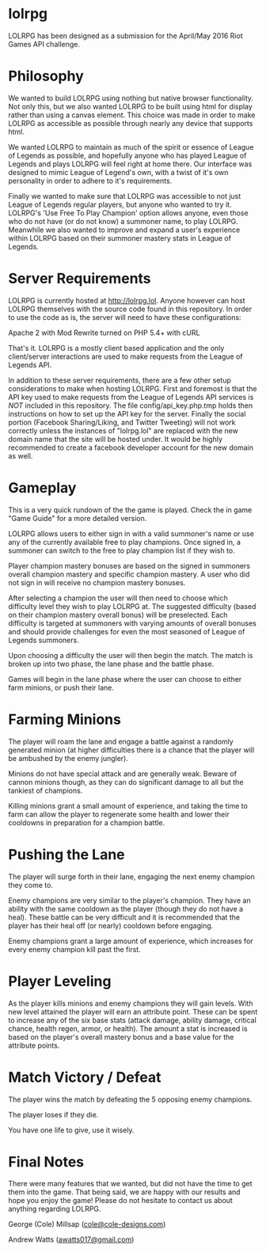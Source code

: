 # lolrpg

LOLRPG has been designed as a submission for the April/May 2016 Riot Games API challenge.

# Philosophy

We wanted to build LOLRPG using nothing but native browser functionality. Not only this, but we also wanted LOLRPG to
be built using html for display rather than using a canvas element. This choice was made in order to make LOLRPG as
accessible as possible through nearly any device that supports html.

We wanted LOLRPG to maintain as much of the spirit or essence of League of Legends as possible, and hopefully
anyone who has played League of Legends and plays LOLRPG will feel right at home there. Our interface was designed to
mimic League of Legend's own, with a twist of it's own personality in order to adhere to it's requirements.

Finally we wanted to make sure that LOLRPG was accessible to not just League of Legends regular players, but anyone who
wanted to try it. LOLRPG's 'Use Free To Play Champion' option allows anyone, even those who do not have (or do not know)
a summoner name, to play LOLRPG. Meanwhile we also wanted to improve and expand a user's experience within LOLRPG based
on their summoner mastery stats in League of Legends.

# Server Requirements

LOLRPG is currently hosted at http://lolrpg.lol. Anyone however can host LOLRPG themselves with the source code found in
this repository. In order to use the code as is, the server will need to have these configurations:

Apache 2 with Mod Rewrite turned on
PHP 5.4+ with cURL

That's it. LOLRPG is a mostly client based application and the only client/server interactions are used to make requests
from the League of Legends API.

In addition to these server requirements, there are a few other setup considerations to make when hosting LOLRPG. First
and foremost is that the API key used to make requests from the League of Legends API services is *NOT* included in this
repository. The file config/api_key.php.tmp holds then instructions on how to set up the API key for the server. Finally
the social portion (Facebook Sharing/Liking, and Twitter Tweeting) will not work correctly unless the instances of "lolrpg.lol"
are replaced with the new domain name that the site will be hosted under. It would be highly recommended to create a facebook
developer account for the new domain as well.

# Gameplay

This is a very quick rundown of the the game is played. Check the in game "Game Guide" for a more detailed version.

LOLRPG allows users to either sign in with a valid summoner's name or use any of the currently available free to play
champions. Once signed in, a summoner can switch to the free to play champion list if they wish to.

Player champion mastery bonuses are based on the signed in summoners overall champion mastery and specific champion mastery. A
user who did not sign in will receive no champion mastery bonuses.

After selecting a champion the user will then need to choose which difficulty level they wish to play LOLRPG at. The suggested
difficulty (based on their champion mastery overall bonus) will be preselected. Each difficulty is targeted at summoners with
varying amounts of overall bonuses and should provide challenges for even the most seasoned of League of Legends summoners.

Upon choosing a difficulty the user will then begin the match. The match is broken up into two phase, the lane phase and
the battle phase.

Games will begin in the lane phase where the user can choose to either farm minions, or push their lane.

# Farming Minions

The player will roam the lane and engage a battle against a randomly generated minion (at higher difficulties there is a
chance that the player will be ambushed by the enemy jungler).

Minions do not have special attack and are generally weak. Beware of cannon minions though, as they can do significant damage
to all but the tankiest of champions.

Killing minions grant a small amount of experience, and taking the time to farm can allow the player to regenerate some
health and lower their cooldowns in preparation for a champion battle.

# Pushing the Lane

The player will surge forth in their lane, engaging the next enemy champion they come to.

Enemy champions are very similar to the player's champion. They have an ability with the same cooldown as the player (though
they do not have a heal). These battle can be very difficult and it is recommended that the player has their heal off (or nearly)
cooldown before engaging.

Enemy champions grant a large amount of experience, which increases for every enemy champion kill past the first.

# Player Leveling

As the player kills minions and enemy champions they will gain levels. With new level attained the player will earn an
attribute point. These can be spent to increase any of the six base stats (attack damage, ability damage, critical chance,
health regen, armor, or health). The amount a stat is increased is based on the player's overall mastery bonus and a base
value for the attribute points.

# Match Victory / Defeat

The player wins the match by defeating the 5 opposing enemy champions.

The player loses if they die.

You have one life to give, use it wisely.

# Final Notes

There were many features that we wanted, but did not have the time to get them into the game. That being said, we are happy
with our results and hope you enjoy the game! Please do not hesitate to contact us about anything regarding LOLRPG.

George (Cole) Millsap (cole@cole-designs.com)

Andrew Watts (awatts017@gmail.com)